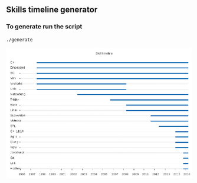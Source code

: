 ## Skills timeline generator

### To generate run the script
```bash
./generate
```

![](timeline_rotated.png)
